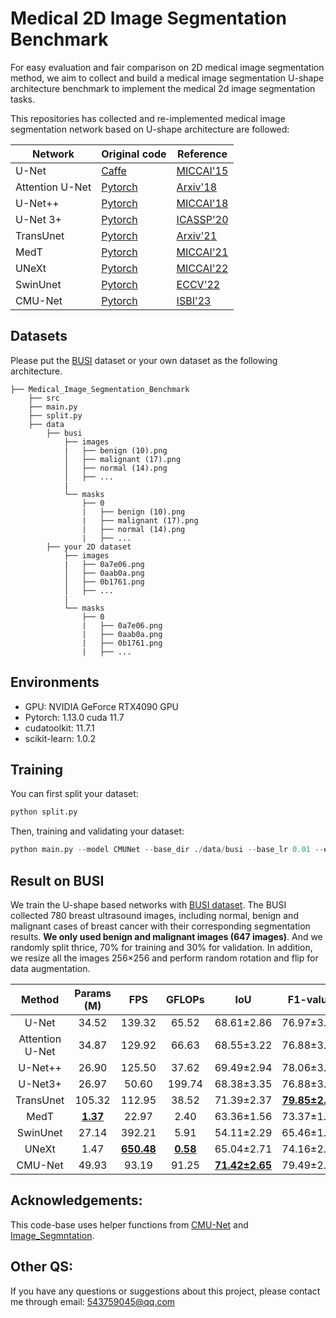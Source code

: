 # Medical 2D Image Segmentation Benchmark



For easy evaluation and fair comparison on 2D medical image segmentation method, we aim to collect and build a medical image segmentation U-shape architecture benchmark to implement the medical 2d image segmentation tasks.

This repositories has collected and re-implemented medical image segmentation network based on U-shape architecture are followed:

| Network         | Original code                                                | Reference                                                    |
| --------------- | ------------------------------------------------------------ | ------------------------------------------------------------ |
| U-Net           | [Caffe](http://lmb.informatik.uni-freiburg.de/people/ronneber/u-net) | [MICCAI'15](https://arxiv.org/pdf/1505.04597.pdf)            |
| Attention U-Net | [Pytorch](https://github.com/ozan-oktay/Attention-Gated-Networks) | [Arxiv'18](https://arxiv.org/pdf/1804.03999.pdf)             |
| U-Net++         | [Pytorch](https://github.com/MrGiovanni/UNetPlusPlus)        | [MICCAI'18](https://www.ncbi.nlm.nih.gov/pmc/articles/PMC7329239/pdf/nihms-1600717.pdf) |
| U-Net 3+        | [Pytorch](https://github.com/ZJUGiveLab/UNet-Version)        | [ICASSP'20](https://arxiv.org/pdf/2004.08790)                |
| TransUnet       | [Pytorch](https://github.com/Beckschen/TransUNet)            | [Arxiv'21](https://arxiv.org/pdf/2102.04306.pdf)             |
| MedT            | [Pytorch](https://github.com/jeya-maria-jose/Medical-Transformer) | [MICCAI'21](https://arxiv.org/pdf/2102.10662.pdf)            |
| UNeXt           | [Pytorch](https://github.com/jeya-maria-jose/UNeXt-pytorch)  | [MICCAI'22](https://arxiv.org/pdf/2203.04967.pdf)            |
| SwinUnet        | [Pytorch](https://github.com/HuCaoFighting/Swin-Unet)        | [ECCV'22](https://arxiv.org/pdf/2105.05537.pdf)              |
| CMU-Net         | [Pytorch](https://github.com/FengheTan9/CMU-Net)             | [ISBI'23](https://arxiv.org/pdf/2210.13012.pdf)              |

## Datasets

Please put the [BUSI](https://www.kaggle.com/aryashah2k/breast-ultrasound-images-dataset) dataset or your own dataset as the following architecture. 

```
├── Medical_Image_Segmentation_Benchmark
    ├── src
    ├── main.py
    ├── split.py
    ├── data
        ├── busi
            ├── images
            |   ├── benign (10).png
            │   ├── malignant (17).png
            │   ├── normal (14).png
            │   ├── ...
            |
            └── masks
                ├── 0
                |   ├── benign (10).png
                |   ├── malignant (17).png
                |   ├── normal (14).png
                |   ├── ...
        ├── your 2D dataset
            ├── images
            |   ├── 0a7e06.png
            │   ├── 0aab0a.png
            │   ├── 0b1761.png
            │   ├── ...
            |
            └── masks
                ├── 0
                |   ├── 0a7e06.png
                |   ├── 0aab0a.png
                |   ├── 0b1761.png
                |   ├── ...
```

## Environments

- GPU: NVIDIA GeForce RTX4090 GPU
- Pytorch: 1.13.0 cuda 11.7
- cudatoolkit: 11.7.1
- scikit-learn: 1.0.2

## Training

You can first split your dataset:

```python
python split.py
```

Then, training and validating your dataset:

```python
python main.py --model CMUNet --base_dir ./data/busi --base_lr 0.01 --epoch 300 --batch_size 4
```

## Result on BUSI

We train the U-shape based networks with [BUSI dataset](https://www.kaggle.com/aryashah2k/breast-ultrasound-images-dataset). The BUSI collected 780 breast ultrasound images, including normal, benign and malignant cases of breast cancer with their corresponding segmentation results. **We only used benign and malignant images (647 images)**. And we randomly split thrice, 70% for training and 30% for validation. In addition, we resize all the images 256×256 and perform random rotation and flip for data augmentation.

|     Method      |   Params (M)    |        FPS        |     GFLOPs      |          IoU          |       F1-value        |
| :-------------: | :-------------: | :---------------: | :-------------: | :-------------------: | :-------------------: |
|      U-Net      |      34.52      |      139.32       |      65.52      |      68.61±2.86       |      76.97±3.10       |
| Attention U-Net |      34.87      |      129.92       |      66.63      |      68.55±3.22       |      76.88±3.50       |
|     U-Net++     |      26.90      |      125.50       |      37.62      |      69.49±2.94       |      78.06±3.25       |
|     U-Net3+     |      26.97      |       50.60       |     199.74      |      68.38±3.35       |      76.88±3.68       |
|    TransUnet    |     105.32      |      112.95       |      38.52      |      71.39±2.37       | **<u>79.85±2.59</u>** |
|      MedT       | **<u>1.37</u>** |       22.97       |      2.40       |      63.36±1.56       |      73.37±1.63       |
|    SwinUnet     |      27.14      |      392.21       |      5.91       |      54.11±2.29       |      65.46±1.91       |
|      UNeXt      |      1.47       | **<u>650.48</u>** | **<u>0.58</u>** |      65.04±2.71       |      74.16±2.84       |
|     CMU-Net     |      49.93      |       93.19       |      91.25      | **<u>71.42±2.65</u>** |      79.49±2.92       |

## Acknowledgements:

This code-base uses helper functions from [CMU-Net](https://github.com/FengheTan9/CMU-Net) and [Image_Segmntation](https://github.com/LeeJunHyun/Image_Segmentation).

## Other QS:

If you have any questions or suggestions about this project, please contact me through email: 543759045@qq.com